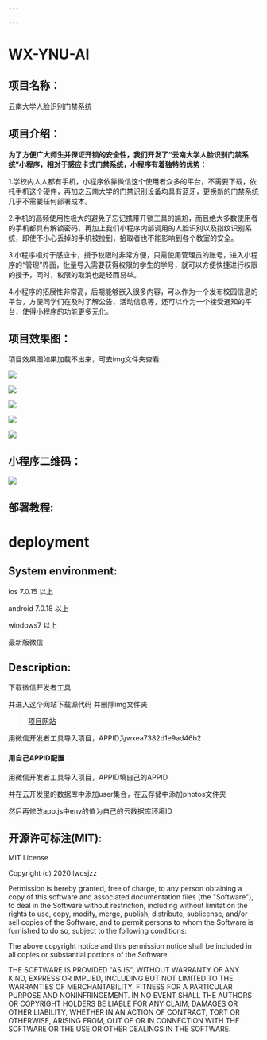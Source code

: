 ```yaml
---

---
```


# WX-YNU-AI
## 项目名称：

云南大学人脸识别门禁系统

## 项目介绍：

**为了方便广大师生并保证开锁的安全性，我们开发了“云南大学人脸识别门禁系统”小程序，相对于感应卡式门禁系统，小程序有着独特的优势：**

1.学校内人人都有手机，小程序依靠微信这个使用者众多的平台，不需要下载，依托手机这个硬件，再加之云南大学的门禁识别设备均具有蓝牙，更换新的门禁系统几乎不需要任何部署成本。

2.手机的高频使用性极大的避免了忘记携带开锁工具的尴尬，而且绝大多数使用者的手机都具有解锁密码，再加上我们小程序内部调用的人脸识别以及指纹识别系统，即使不小心丢掉的手机被捡到，拾取者也不能影响到各个教室的安全。

3.小程序相对于感应卡，授予权限时非常方便，只需使用管理员的账号，进入小程序的“管理”界面，批量导入需要获得权限的学生的学号，就可以方便快捷进行权限的授予，同时，权限的取消也是轻而易举。

4.小程序的拓展性非常高，后期能够嵌入很多内容，可以作为一个发布校园信息的平台，方便同学们在及时了解公告、活动信息等，还可以作为一个接受通知的平台，使得小程序的功能更多元化。

## 项目效果图：

项目效果图如果加载不出来，可去img文件夹查看

![](img/1.png)

![](img/2.png)

![](img/3.png)

![](img/4.png)

![](img/5.png)

## 小程序二维码：

![](img/6.jpg)

## 部署教程:

# deployment

## System environment:

ios 7.0.15 以上

android 7.0.18 以上

windows7 以上

最新版微信

## Description:

下载微信开发者工具

并进入这个网站下载源代码 并删除img文件夹

> [项目网站](https://github.com/lwcsjzz/WX-YNU-AI)

用微信开发者工具导入项目，APPID为wxea7382d1e9ad46b2

#### 用自己APPID配置：

用微信开发者工具导入项目，APPID填自己的APPID

并在云开发里的数据库中添加user集合，在云存储中添加photos文件夹

然后再修改app.js中env的值为自己的云数据库环境ID

## 开源许可标注(MIT):

MIT License

Copyright (c) 2020 lwcsjzz

Permission is hereby granted, free of charge, to any person obtaining a copy
of this software and associated documentation files (the "Software"), to deal
in the Software without restriction, including without limitation the rights
to use, copy, modify, merge, publish, distribute, sublicense, and/or sell
copies of the Software, and to permit persons to whom the Software is
furnished to do so, subject to the following conditions:

The above copyright notice and this permission notice shall be included in all
copies or substantial portions of the Software.

THE SOFTWARE IS PROVIDED "AS IS", WITHOUT WARRANTY OF ANY KIND, EXPRESS OR
IMPLIED, INCLUDING BUT NOT LIMITED TO THE WARRANTIES OF MERCHANTABILITY,
FITNESS FOR A PARTICULAR PURPOSE AND NONINFRINGEMENT. IN NO EVENT SHALL THE
AUTHORS OR COPYRIGHT HOLDERS BE LIABLE FOR ANY CLAIM, DAMAGES OR OTHER
LIABILITY, WHETHER IN AN ACTION OF CONTRACT, TORT OR OTHERWISE, ARISING FROM,
OUT OF OR IN CONNECTION WITH THE SOFTWARE OR THE USE OR OTHER DEALINGS IN THE
SOFTWARE.